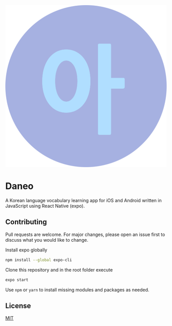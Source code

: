 ![Circle Icon](circle-icon.png)

# Daneo

A Korean language vocabulary learning app for iOS and Android written in JavaScript using React Native (expo).

## Contributing
Pull requests are welcome. For major changes, please open an issue first to discuss what you would like to change.

Install expo globally
```bash
npm install --global expo-cli
```

Clone this repository and in the root folder execute
```bash
expo start
```

Use `npm` or `yarn` to install missing modules and packages as needed.

## License
[MIT](https://choosealicense.com/licenses/mit/)
